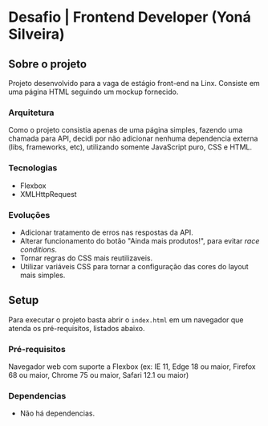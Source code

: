 # Desafio | Frontend Developer (Yoná Silveira)

## Sobre o projeto

Projeto desenvolvido para a vaga de estágio front-end na Linx.
Consiste em uma página HTML seguindo um mockup fornecido.

### Arquitetura

Como o projeto consistia apenas de uma página simples, fazendo uma chamada para API, decidi por não adicionar nenhuma dependencia externa (libs, frameworks, etc), utilizando somente JavaScript puro, CSS e HTML.

### Tecnologias

- Flexbox
- XMLHttpRequest

### Evoluções

- Adicionar tratamento de erros nas respostas da API.
- Alterar funcionamento do botão "Ainda mais produtos!", para evitar *race conditions*.
- Tornar regras do CSS mais reutilizaveis.
- Utilizar variáveis CSS para tornar a configuração das cores do layout mais simples.

## Setup

Para executar o projeto basta abrir o `index.html` em um navegador que atenda os pré-requisitos, listados abaixo.

### Pré-requisitos

Navegador web com suporte a Flexbox (ex: IE 11, Edge 18 ou maior, Firefox 68 ou maior, Chrome 75 ou maior, Safari 12.1 ou maior)

### Dependencias
- Não há dependencias.
